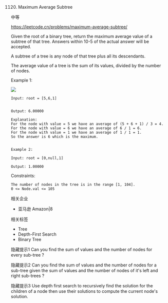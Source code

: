 1120. Maximum Average Subtree

中等

https://leetcode.cn/problems/maximum-average-subtree/


Given the root of a binary tree, return the maximum average value of a subtree of that tree. Answers within 10-5 of the actual answer will be accepted.

A subtree of a tree is any node of that tree plus all its descendants.

The average value of a tree is the sum of its values, divided by the number of nodes.

 

Example 1:

![](https://assets.leetcode.com/uploads/2019/04/09/1308_example_1.png)

```
Input: root = [5,6,1]


Output: 6.00000

Explanation: 
For the node with value = 5 we have an average of (5 + 6 + 1) / 3 = 4.
For the node with value = 6 we have an average of 6 / 1 = 6.
For the node with value = 1 we have an average of 1 / 1 = 1.
So the answer is 6 which is the maximum.


Example 2:

Input: root = [0,null,1]

Output: 1.00000
``` 

Constraints:
```
The number of nodes in the tree is in the range [1, 104].
0 <= Node.val <= 105
```



相关企业

- 亚马逊 Amazon|8

相关标签
- Tree
- Depth-First Search
- Binary Tree

隐藏提示1
Can you find the sum of values and the number of nodes for every sub-tree ?

隐藏提示2
Can you find the sum of values and the number of nodes for a sub-tree given the sum of values and the number of nodes of it's left and right sub-trees ?

隐藏提示3
Use depth first search to recursively find the solution for the children of a node then use their solutions to compute the current node's solution.


